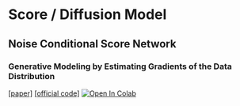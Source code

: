 # Score / Diffusion Model


## Noise Conditional Score Network
### Generative Modeling by Estimating Gradients of the Data Distribution 
[[paper]](https://arxiv.org/abs/1907.05600) [[official code]](https://github.com/ermongroup/ncsn) [![Open In Colab](https://colab.research.google.com/assets/colab-badge.svg)](https://drive.google.com/file/d/1TtIRgTS2PHhB66Dq2d17fRuaaJKDqxwo/view?usp=sharing)
